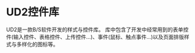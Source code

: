 # UD2控件库
UD2是一款B/S软件开发的样式与控件库。
库中包含了开发中经常用到的表单控件(输入控件、表格控件、上传控件...)、事件(鼠标、触点事件...)以及页面排版样式与多样化的图标等。

